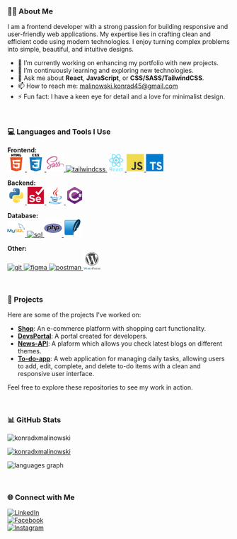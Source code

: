 ### 👨‍💻 About Me

I am a frontend developer with a strong passion for building responsive and user-friendly web applications. My expertise lies in crafting clean and efficient code using modern technologies. I enjoy turning complex problems into simple, beautiful, and intuitive designs.

- 🔭 I’m currently working on enhancing my portfolio with new projects.
- 🌱 I’m continuously learning and exploring new technologies.
- 💬 Ask me about **React**, **JavaScript**, or **CSS/SASS/TailwindCSS**.
- 📫 How to reach me: [malinowski.konrad45@gmail.com](mailto:malinowski.konrad45@gmail.com)
- ⚡ Fun fact: I have a keen eye for detail and a love for minimalist design.

<br>

### 💻 Languages and Tools I Use

**Frontend:** <br>
<a href="https://developer.mozilla.org/en-US/docs/Web/HTML" target="_blank">
  <img src="https://raw.githubusercontent.com/devicons/devicon/master/icons/html5/html5-original-wordmark.svg" alt="html5" width="40" height="40"/>
</a>
<a href="https://developer.mozilla.org/en-US/docs/Web/CSS" target="_blank">
  <img src="https://raw.githubusercontent.com/devicons/devicon/master/icons/css3/css3-original-wordmark.svg" alt="css3" width="40" height="40"/>
</a>
<a href="https://sass-lang.com" target="_blank">
  <img src="https://raw.githubusercontent.com/devicons/devicon/master/icons/sass/sass-original.svg" alt="sass" width="40" height="40"/>
</a>
<a href="https://tailwindcss.com/" target="_blank">
  <img src="https://img.icons8.com/color/200/tailwindcss.png" alt="tailwindcss" width="40" height="40"/>
</a>
<a href="https://reactjs.org" target="_blank">
  <img src="https://raw.githubusercontent.com/devicons/devicon/master/icons/react/react-original-wordmark.svg" alt="react" width="40" height="40"/>
</a>
<a href="https://www.javascript.com" target="_blank">
  <img src="https://raw.githubusercontent.com/devicons/devicon/master/icons/javascript/javascript-original.svg" alt="javascript" width="40" height="40"/>
</a>
<a href="https://www.typescriptlang.org" target="_blank">
  <img src="https://raw.githubusercontent.com/devicons/devicon/master/icons/typescript/typescript-original.svg" alt="typescript" width="40" height="40"/>
</a>


**Backend:** <br>
<a href="https://www.python.org/" target="_blank">
  <img src="https://raw.githubusercontent.com/devicons/devicon/master/icons/python/python-original.svg" alt="python" width="40" height="40"/>
</a>
<a href="https://www.selenium.dev/" target="_blank">
  <img src="https://raw.githubusercontent.com/devicons/devicon/master/icons/selenium/selenium-original.svg" alt="selenium" width="40" height="40"/>
</a>
<a href="https://www.java.com/" target="_blank">
  <img src="https://raw.githubusercontent.com/devicons/devicon/master/icons/java/java-original.svg" alt="java" width="40" height="40"/>
</a>
<a href="https://learn.microsoft.com/en-us/dotnet/csharp/" target="_blank">
  <img src="https://raw.githubusercontent.com/devicons/devicon/master/icons/csharp/csharp-original.svg" alt="csharp" width="40" height="40"/>
</a>




**Database:** <br>
<a href="https://www.mysql.com" target="_blank">
  <img src="https://raw.githubusercontent.com/devicons/devicon/master/icons/mysql/mysql-original-wordmark.svg" alt="mysql" width="40" height="40"/>
</a>
<a href="https://www.w3schools.com/sql/" target="_blank">
  <img src="https://www.svgrepo.com/show/303229/microsoft-sql-server-logo.svg" alt="sql" width="40" height="40"/>
</a>
<a href="https://www.php.net/" target="_blank">
  <img src="https://raw.githubusercontent.com/devicons/devicon/master/icons/php/php-original.svg" alt="php" width="40" height="40"/>
</a>
<a href="https://www.sqlite.org/index.html" target="_blank">
  <img src="https://raw.githubusercontent.com/devicons/devicon/master/icons/sqlite/sqlite-original.svg" alt="sqlite3" width="40" height="40"/>
</a>

**Other:** <br>
<a href="https://git-scm.com" target="_blank">
  <img src="https://www.vectorlogo.zone/logos/git-scm/git-scm-icon.svg" alt="git" width="40" height="40"/>
</a>
<a href="https://www.figma.com" target="_blank">
  <img src="https://www.vectorlogo.zone/logos/figma/figma-icon.svg" alt="figma" width="40" height="40"/>
</a>
<a href="https://www.postman.com/" target="_blank">
  <img src="https://www.vectorlogo.zone/logos/getpostman/getpostman-icon.svg" alt="postman" width="40" height="40"/>
</a>
<a href="https://wordpress.org" target="_blank">
  <img src="https://raw.githubusercontent.com/devicons/devicon/master/icons/wordpress/wordpress-original.svg" alt="wordpress" width="40" height="40"/>
</a>

<br>

### 📂 Projects

Here are some of the projects I've worked on:
- **[Shop](https://github.com/konradxmalinowski/shop)**: An e-commerce platform with shopping cart functionality.
- **[DevsPortal](https://github.com/konradxmalinowski/DevsPortal)**: A portal created for developers.
- **[News-API](https://github.com/konradxmalinowski/News-API-React)**: A plaform which allows you check latest blogs on different themes. 
- **[To-do-app](https://github.com/konradxmalinowski/to-do-app)**: A web application for managing daily tasks, allowing users to add, edit, complete, and delete to-do items with a clean and responsive user interface.

Feel free to explore these repositories to see my work in action.

<br>

### 📊 GitHub Stats
<p align="left"> <img src="https://komarev.com/ghpvc/?username=konradxmalinowski&label=Profile%20views&color=0e75b6&style=flat" alt="konradxmalinowski" /> </p>
<p align="left"> <a href="https://github.com/ryo-ma/github-profile-trophy"><img src="https://github-profile-trophy.vercel.app/?username=konradxmalinowski" alt="konradxmalinowski" /></a> </p>
<p align="left">
  <img src="https://github-readme-stats.vercel.app/api/top-langs?username=konradxmalinowski&locale=en&hide_title=false&layout=compact&card_width=320&langs_count=8&hide_border=false&order=2&theme=github_dark&bg_color=00000000" height="200" alt="languages graph"  />
</p>

<br>

### 🌐 Connect with Me

<p align="left">
  <a href="https://www.linkedin.com/in/konradxmalinowski" target="_blank">
    <img src="https://img.shields.io/badge/LinkedIn-Konrad%20Malinowski-0077B5?style=for-the-badge&logo=linkedin&logoColor=white" alt="LinkedIn" />
  </a>
  <br>
  <a href="https://www.facebook.com/konradxmalinowski/" target="_blank">
    <img src="https://img.shields.io/badge/Facebook-Konrad%20Malinowski-1877F2?style=for-the-badge&logo=facebook&logoColor=white" alt="Facebook" />
  </a>
  <br>
  <a href="https://www.instagram.com/konradxmalinowski/" target="_blank">
    <img src="https://img.shields.io/badge/Instagram-@konradxmalinowski-E4405F?style=for-the-badge&logo=instagram&logoColor=white" alt="Instagram" />
  </a>
</p>
